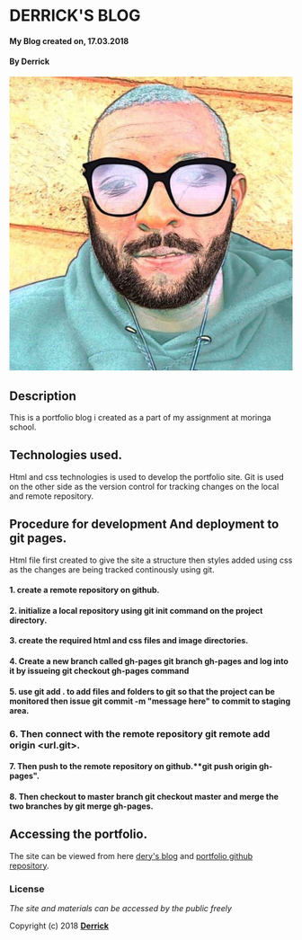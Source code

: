# DERRICK'S BLOG
#### My Blog created on, 17.03.2018
#### By **Derrick**
![GitHub Logo](deryq.jpg)

## Description
This is a portfolio blog i created as a part of my assignment at moringa school.

## Technologies used.
Html and css technologies is used to develop the portfolio site.
Git is used on the other side as the version control for tracking changes on the local and remote repository.

## Procedure for development And deployment to git pages.
Html file first created to give the site a structure then styles added using css as the changes are being tracked continously using git.

#### 1. create a remote repository on github.
#### 2. initialize a local repository using **git init** command on the project directory.
#### 3. create the required html and css files and image directories.
#### 4. Create a new branch called gh-pages **git branch gh-pages** and log into it by issueing **git checkout gh-pages command**
#### 5. use **git add .** to add files and folders to git so that the project can be monitored then issue **git commit -m "message here"** to commit to staging area.
### 6. Then connect with the remote repository **git remote add origin <url.git>**.
#### 7. Then push to the remote repository on github.**git push origin gh-pages".
#### 8. Then checkout to master branch **git checkout master** and merge the two branches by **git merge gh-pages**.

## Accessing the portfolio.
The site can be viewed from here [dery's blog](https://muriithiderro.github.io/test/)  and [portfolio github repository]().

### License
*The site and materials can be accessed by the public freely*

Copyright (c) 2018 **[Derrick](http://github.com)**
